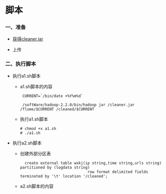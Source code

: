 # 脚本

### 一、准备

* [获得cleaner.jar](https://github.com/sunnyandgood/BigData/blob/master/脚本-定时器/cleaner.jar)

* 上传

### 二、执行脚本

* 执行a1.sh脚本

     * a1.sh脚本的内容
     
            CURRENT=`/bin/date +%Y%m%d`

            /softWare/hadoop-2.2.0/bin/hadoop jar /cleaner.jar /flume/$CURRENT /cleaned/$CURRENT

     * 执行a1.sh脚本
     
           # chmod +x a1.sh
           # ./a1.sh

* 执行a2.sh脚本

    * 创建外部分区表
    
            create external table wxkj(ip string,time string,urls string) partitioned by (logdata string) 
                                        row format delimited fields terminated by '\t' location '/cleaned'; 

    * a2.sh脚本的内容
          
    
     



           
           
